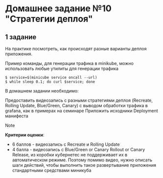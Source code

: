# Домашнее задание №10 "Стратегии деплоя"

## 1 задание
На практике посмотреть, как происходят разные варианты деплоя приложения.

Пример команды, для генерации трафика в minikube, можно использовать любые утилиты для генерации трафика

```
$ service=$(minicube service oncall --url)
$ while sleep 0.1; do curl $service; done
```

В домашнем задании необходимо:

Предоставить видеозапись с разными стратегиями деплоя (Recreate, Rolling Update, Blue/Green, Canary) с выводом обработки трафика в grafana, как в примерах на семинаре
Приложить исходники Deployment манифеста


> [!NOTE]
> **Критерии оценки**:
> * 6 баллов - видеозапись с Recreate и Rolling Update
> * 4 балла - видеозапись с Blue/Green or Canary Rollout or Canary Release, из коробки кубернетес не поддерживает их в автоматическом режиме. Поэтому помимо видео, нужно описать шаги действий, чтобы выполнить такое развертывание приложения стандартными средствами миникуба